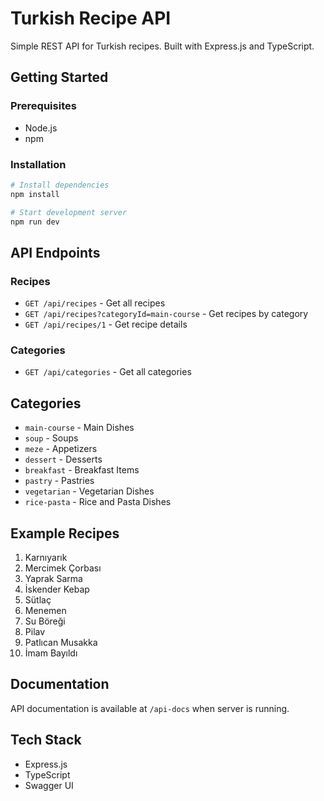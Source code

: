 # Turkish Recipe API

Simple REST API for Turkish recipes. Built with Express.js and TypeScript.

## Getting Started

### Prerequisites
- Node.js
- npm

### Installation
```bash
# Install dependencies
npm install

# Start development server
npm run dev
```

## API Endpoints

### Recipes
- `GET /api/recipes` - Get all recipes
- `GET /api/recipes?categoryId=main-course` - Get recipes by category
- `GET /api/recipes/1` - Get recipe details

### Categories
- `GET /api/categories` - Get all categories

## Categories
- `main-course` - Main Dishes
- `soup` - Soups
- `meze` - Appetizers
- `dessert` - Desserts
- `breakfast` - Breakfast Items
- `pastry` - Pastries
- `vegetarian` - Vegetarian Dishes
- `rice-pasta` - Rice and Pasta Dishes

## Example Recipes
1. Karnıyarık
2. Mercimek Çorbası
3. Yaprak Sarma
4. İskender Kebap
5. Sütlaç
6. Menemen
7. Su Böreği
8. Pilav
9. Patlıcan Musakka
10. İmam Bayıldı

## Documentation
API documentation is available at `/api-docs` when server is running.

## Tech Stack
- Express.js
- TypeScript
- Swagger UI